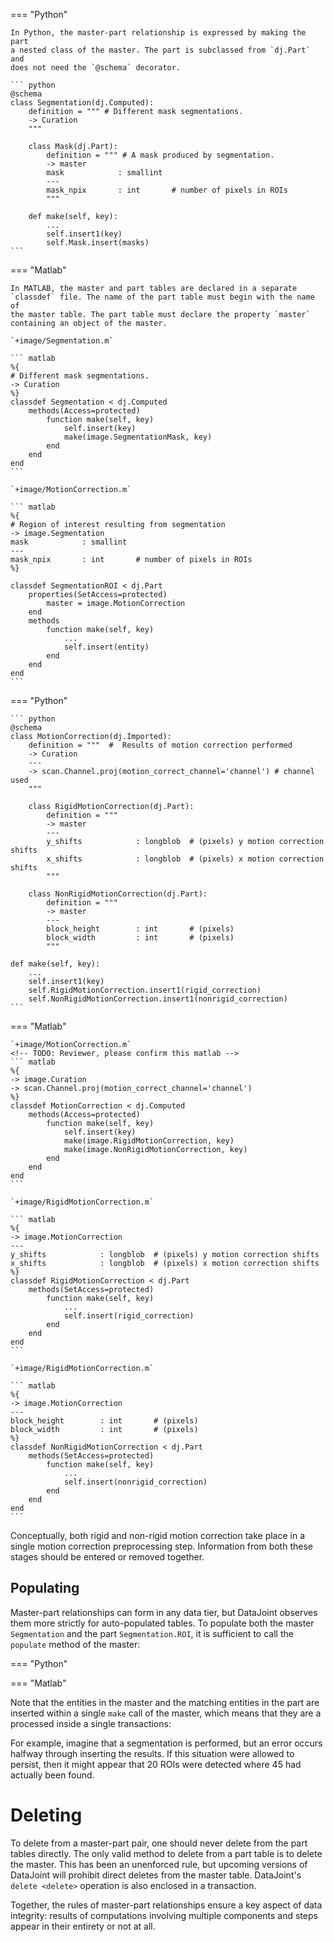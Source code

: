 === "Python"

    In Python, the master-part relationship is expressed by making the part
    a nested class of the master. The part is subclassed from `dj.Part` and
    does not need the `@schema` decorator.

    ``` python
    @schema
    class Segmentation(dj.Computed):
        definition = """ # Different mask segmentations.
        -> Curation
        """

        class Mask(dj.Part):
            definition = """ # A mask produced by segmentation.
            -> master
            mask            : smallint
            ---
            mask_npix       : int       # number of pixels in ROIs
            """

        def make(self, key):
            ...
            self.insert1(key)
            self.Mask.insert(masks)
    ```

=== "Matlab"

    In MATLAB, the master and part tables are declared in a separate
    `classdef` file. The name of the part table must begin with the name of
    the master table. The part table must declare the property `master`
    containing an object of the master.

    `+image/Segmentation.m`

    ``` matlab
    %{
    # Different mask segmentations.
    -> Curation
    %}
    classdef Segmentation < dj.Computed
        methods(Access=protected)
            function make(self, key)
                self.insert(key)
                make(image.SegmentationMask, key)
            end
        end
    end
    ```

    `+image/MotionCorrection.m`

    ``` matlab
    %{
    # Region of interest resulting from segmentation
    -> image.Segmentation
    mask            : smallint
    ---
    mask_npix       : int       # number of pixels in ROIs
    %}

    classdef SegmentationROI < dj.Part
        properties(SetAccess=protected)
            master = image.MotionCorrection
        end
        methods
            function make(self, key)
                ...
                self.insert(entity)
            end
        end
    end
    ```




<!-- TODO: Add link -->

=== "Python"

    ``` python
    @schema
    class MotionCorrection(dj.Imported):
        definition = """  #  Results of motion correction performed
        -> Curation
        ---
        -> scan.Channel.proj(motion_correct_channel='channel') # channel used
        """

        class RigidMotionCorrection(dj.Part):
            definition = """  
            -> master
            ---
            y_shifts            : longblob  # (pixels) y motion correction shifts
            x_shifts            : longblob  # (pixels) x motion correction shifts
            """

        class NonRigidMotionCorrection(dj.Part):
            definition = """
            -> master
            ---
            block_height        : int       # (pixels)
            block_width         : int       # (pixels)
            """

    def make(self, key):
        ...
        self.insert1(key)
        self.RigidMotionCorrection.insert1(rigid_correction)
        self.NonRigidMotionCorrection.insert1(nonrigid_correction)
    ```


=== "Matlab"

    `+image/MotionCorrection.m`
    <!-- TODO: Reviewer, please confirm this matlab -->
    ``` matlab
    %{
    -> image.Curation
    -> scan.Channel.proj(motion_correct_channel='channel')
    %}
    classdef MotionCorrection < dj.Computed
        methods(Access=protected)
            function make(self, key)
                self.insert(key)
                make(image.RigidMotionCorrection, key)
                make(image.NonRigidMotionCorrection, key)
            end
        end
    end
    ```

    `+image/RigidMotionCorrection.m`

    ``` matlab
    %{
    -> image.MotionCorrection
    ---
    y_shifts            : longblob  # (pixels) y motion correction shifts
    x_shifts            : longblob  # (pixels) x motion correction shifts
    %}
    classdef RigidMotionCorrection < dj.Part
        methods(SetAccess=protected)
            function make(self, key)
                ...
                self.insert(rigid_correction)
            end
        end
    end
    ```

    `+image/RigidMotionCorrection.m`

    ``` matlab
    %{
    -> image.MotionCorrection
    ---
    block_height        : int       # (pixels)
    block_width         : int       # (pixels)
    %}
    classdef NonRigidMotionCorrection < dj.Part
        methods(SetAccess=protected)
            function make(self, key)
                ...
                self.insert(nonrigid_correction)
            end
        end
    end
    ```


Conceptually, both rigid and non-rigid motion correction take place in a single motion
correction preprocessing step. Information from both these stages should be entered or
removed together.


## Populating

Master-part relationships can form in any data tier, but DataJoint
observes them more strictly for auto-populated tables. To populate both
the master `Segmentation` and the part `Segmentation.ROI`, it is
sufficient to call the `populate` method of the master:

=== "Python"


=== "Matlab"


Note that the entities in the master and the matching entities in the
part are inserted within a single `make` call of the master, which means
that they are a processed inside a single transactions: 

For example, imagine that a segmentation is performed, but an error
occurs halfway through inserting the results. If this situation were
allowed to persist, then it might appear that 20 ROIs were detected
where 45 had actually been found.

# Deleting

To delete from a master-part pair, one should never delete from the part
tables directly. The only valid method to delete from a part table is to
delete the master. This has been an unenforced rule, but upcoming
versions of DataJoint will prohibit direct deletes from the master
table. DataJoint's `delete <delete>` operation is also enclosed in a
transaction.

Together, the rules of master-part relationships ensure a key aspect of
data integrity: results of computations involving multiple components
and steps appear in their entirety or not at all.
